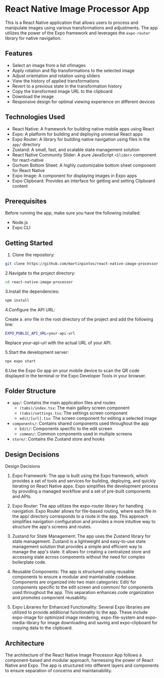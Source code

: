 # React Native Image Processor App

This is a React Native application that allows users to process and manipulate images using various transformations and adjustments. The app utilizes the power of the Expo framework and leverages the `expo-router` library for native navigation.

## Features

- Select an image from a list ofimages
- Apply rotation and flip transformations to the selected image
- Adjust orientation and rotation using sliders
- View the history of applied transformations
- Revert to a previous state in the transformation history
- Copy the transformed image URL to the clipboard
- Download the image
- Responsive design for optimal viewing experience on different devices

## Technologies Used

- React Native: A framework for building native mobile apps using React
- Expo: A platform for building and deploying universal React apps
- Expo Router: A library for building native navigation using files in the `app/` directory
- Zustand: A small, fast, and scalable state management solution
- React Native Community Slider: A pure JavaScript `<Slider>` component for react-native
- Gorhom Bottom Sheet: A highly customizable bottom sheet component for React Native
- Expo Image: A component for displaying images in Expo apps
- Expo Clipboard: Provides an interface for getting and setting Clipboard content

## Prerequisites

Before running the app, make sure you have the following installed:

- Node.js
- Expo CLI

## Getting Started

1. Clone the repository:

```sh
git clone https://github.com/martinpintos/react-native-image-processor.git
```

2.Navigate to the project directory:

```sh
cd react-native-image-processor
```

3.Install the dependencies:

```sh
npm install
```

4.Configure the API URL:

Create a .env file in the root directory of the project and add the following line:

```sh
EXPO_PUBLIC_API_URL=your-api-url
```

Replace your-api-url with the actual URL of your API.

5.Start the development server:

```sh
npx expo start
```

6.Use the Expo Go app on your mobile device to scan the QR code displayed in the terminal or the Expo Developer Tools in your browser.

## Folder Structure

- `app/`: Contains the main application files and routes
  - `(tabs)/index.tsx`: The main gallery screen component
  - `(tabs)/settings.tsx`: The settings screen component
  - `edit/[url].tsx`: The screen component for editing a selected image
- `components/`: Contains shared components used throughout the app
  - `Edit/`: Components specific to the edit screen
  - `common/`: Common components used in multiple screens
- `store/`: Contains the Zustand store and hooks

## Design Decisions

Design Decisions

1. Expo Framework: The app is built using the Expo framework, which provides a set of tools and services for building, deploying, and quickly iterating on React Native apps. Expo simplifies the development process by providing a managed workflow and a set of pre-built components and APIs.

2. Expo Router: The app utilizes the expo-router library for handling navigation. Expo Router allows for file-based routing, where each file in the app/ directory corresponds to a route in the app. This approach simplifies navigation configuration and provides a more intuitive way to structure the app's screens and routes.

3. Zustand for State Management: The app uses the Zustand library for state management. Zustand is a lightweight and easy-to-use state management solution that provides a simple and efficient way to manage the app's state. It allows for creating a centralized store and accessing state across components without the need for complex boilerplate code.

4. Reusable Components: The app is structured using reusable components to ensure a modular and maintainable codebase. Components are organized into two main categories: Edit/ for components specific to the edit screen and common/ for components used throughout the app. This separation enhances code organization and promotes component reusability.

5. Expo Libraries for Enhanced Functionality: Several Expo libraries are utilized to provide additional functionality to the app. These include expo-image for optimized image rendering, expo-file-system and expo-media-library for image downloading and saving and expo-clipboard for copying data to the clipboard.

## Architecture

The architecture of the React Native Image Processor App follows a component-based and modular approach, harnessing the power of React Native and Expo. The app is structured into different layers and components to ensure separation of concerns and maintainability.
